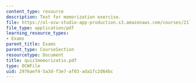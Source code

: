 ```yaml
---
content_type: resource
description: Text for memorization exercise.
file: https://ol-ocw-studio-app-production.s3.amazonaws.com/courses/21l-012-forms-of-western-narrative-spring-2004/2976aef45a3df3e7af03ada1fc2d64bc_quiz1memorizatio.pdf
file_type: application/pdf
learning_resource_types:
- Exams
parent_title: Exams
parent_type: CourseSection
resourcetype: Document
title: quiz1memorizatio.pdf
type: OCWFile
uid: 2976aef4-5a3d-f3e7-af03-ada1fc2d64bc
---
```

